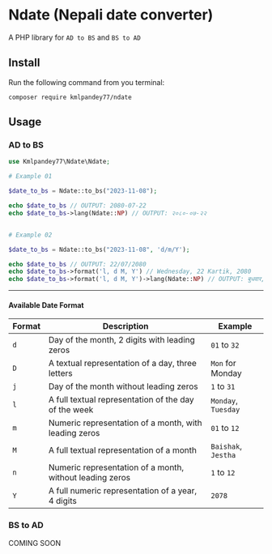 # Ndate (Nepali date converter)

A PHP library for `AD to BS` and `BS to AD`

## Install

Run the following command from you terminal:

`composer require kmlpandey77/ndate`

## Usage

### AD to BS

```php
use Kmlpandey77\Ndate\Ndate;

# Example 01

$date_to_bs = Ndate::to_bs("2023-11-08");

echo $date_to_bs // OUTPUT: 2080-07-22 
echo $date_to_bs->lang(Ndate::NP) // OUTPUT: २०८०-०७-२२


# Example 02

$date_to_bs = Ndate::to_bs("2023-11-08", 'd/m/Y');

echo $date_to_bs // OUTPUT: 22/07/2080
echo $date_to_bs->format('l, d M, Y') // Wednesday, 22 Kartik, 2080
echo $date_to_bs->format('l, d M, Y')->lang(Ndate::NP) // OUTPUT: बुधवार, २२ कार्तिक, २०८०
```


---
#### Available Date Format

| Format | Description                                              | Example             |
|--------|----------------------------------------------------------|---------------------|
| `d`    | Day of the month, 2 digits with leading zeros            | `01` to `32`        |
| `D`    | A textual representation of a day, three letters         | `Mon` for Monday    |
| `j`    | Day of the month without leading zeros                   | `1` to `31`         |
| `l`    | A full textual representation of the day of the week     | `Monday`, `Tuesday` |
| `m`    | Numeric representation of a month, with leading zeros    | `01` to `12`        |
| `M`    | A full textual representation of a month                 | `Baishak`, `Jestha` |
| `n`    | Numeric representation of a month, without leading zeros | `1` to `12`         |
| `Y`    | A full numeric representation of a year, 4 digits        | `2078`              |

### BS to AD

COMING SOON

